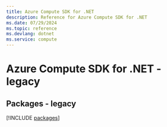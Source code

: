 ```yaml
---
title: Azure Compute SDK for .NET
description: Reference for Azure Compute SDK for .NET
ms.date: 07/29/2024
ms.topic: reference
ms.devlang: dotnet
ms.service: compute
---
```

# Azure Compute SDK for .NET - legacy
## Packages - legacy
[!INCLUDE [packages](compute-index.md)]